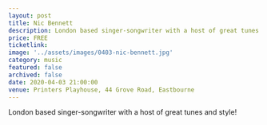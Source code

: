 ```yaml
---
layout: post
title: Nic Bennett
description: London based singer-songwriter with a host of great tunes and style!
price: FREE
ticketlink: 
image: '../assets/images/0403-nic-bennett.jpg'
category: music
featured: false
archived: false
date: 2020-04-03 21:00:00
venue: Printers Playhouse, 44 Grove Road, Eastbourne
---
```


London based singer-songwriter with a host of great tunes and style!